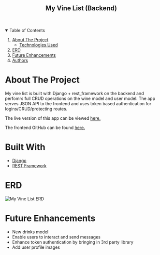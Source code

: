 <br />
<p align="center">
  <h2 align="center">My Vine List (Backend)</h2>
<br>
<Br>

<!-- TABLE OF CONTENTS -->
<details open="open">
  <summary>Table of Contents</summary>
  <ol>
    <li>
      <a href="#about-the-project">About The Project</a>
      <ul>
        <li><a href="#built-with">Technologies Used</a></li>
      </ul>
    </li>
    <li>
      <a href="#ERD">ERD</a>
    </li>
     <li><a href="#future-enhancements">Future Enhancements</a></li>
     <li><a href="#authors">Authors</a></li>

  </ol>
</details>

<!-- ABOUT THE PROJECT -->

# **About The Project**

My vine list is built with Django + rest_framework on the backend and perfomrs full CRUD operations on the wine model and user model. The app serves JSON API to the frontend and uses token based authentication for logins/CRUD/protecting routes.

The live version of this app can be viewed [here.](https://cocky-aryabhata-964b73.netlify.app/)

The frontend GitHub can be found [here.](https://github.com/Joshua-Zalcman/my-vine-list-frontend)

# **Built With**

- [Django](https://docs.djangoproject.com/en/3.2/)
- [REST Framework](https://www.django-rest-framework.org/)

# **ERD**

![My Vine List ERD](./img/erd.png)

# **Future Enhancements**

- New drinks model
- Enable users to interact and send messages
- Enhance token authentication by bringing in 3rd party library
- Add user profile images
